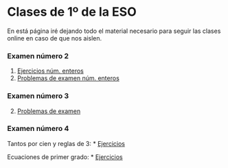 
# Clases de 1º de la ESO

En está página iré dejando todo el material necesario para seguir las clases
online en caso de que nos aislen.

### Examen número 2
1. [Ejercicios núm. enteros](e1_num_enteros_ct.pdf)
2. [Problemas de examen núm. enteros](e1_num_enteros_pe.pdf)

### Examen número 3
2. [Problemas de examen](e1_num_racionales_pe.pdf)

### Examen número 4

Tantos por cien y reglas de 3:
    * [Ejercicios](e1_proporciones_ct.pdf)

Ecuaciones de primer grado:
    * [Ejercicios](e1_ecuaciones_ct.pdf)


